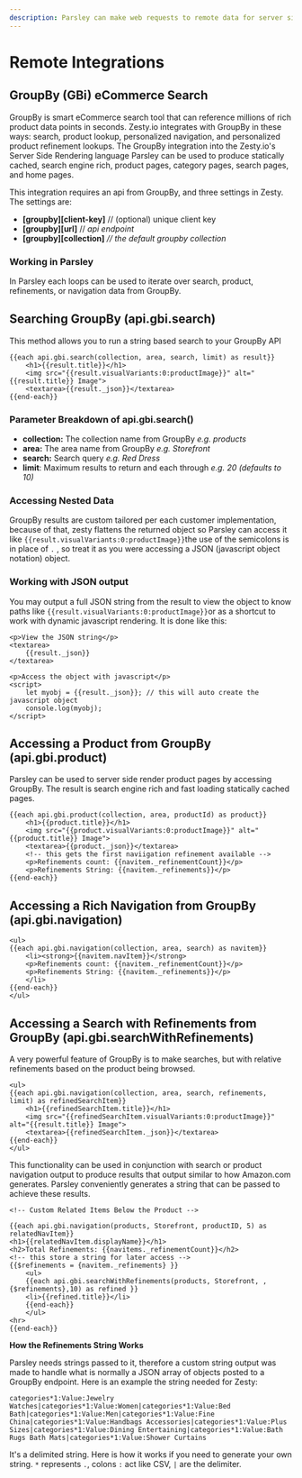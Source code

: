 ```yaml
---
description: Parsley can make web requests to remote data for server side rendering.
---
```


# Remote Integrations

## GroupBy \(GBi\) eCommerce Search

GroupBy is smart eCommerce search tool that can reference millions of rich product data points in seconds. Zesty.io integrates with GroupBy in these ways: search, product lookup, personalized navigation, and personalized product refinement lookups. The GroupBy integration into the Zesty.io's Server Side Rendering language Parsley can be used to produce statically cached, search engine rich, product pages, category pages, search pages, and home pages.

This integration requires an api from GroupBy, and three settings in Zesty. The settings are:

* **\[groupby\]\[client-key\]** // \(optional\) unique client key
* **\[groupby\]\[url\]**  // _api endpoint_
* **\[groupby\]\[collection\]** _// the default groupby collection_

### Working in Parsley

In Parsley each loops can be used to iterate over search, product, refinements, or navigation data from GroupBy.

## Searching GroupBy \(api.gbi.search\)

This method allows you to run a string based search to your GroupBy API

```markup
{{each api.gbi.search(collection, area, search, limit) as result}}
    <h1>{{result.title}}</h1>
    <img src="{{result.visualVariants:0:productImage}}" alt="{{result.title}} Image">
    <textarea>{{result._json}}</textarea>
{{end-each}}
```

### Parameter Breakdown of api.gbi.search\(\)

* **collection:** The collection name from GroupBy _e.g. products_
* **area:** The area name from GroupBy _e.g. Storefront_
* **search:** Search query _e.g. Red Dress_
* **limit**: Maximum results to return and each through _e.g. 20 \(defaults to 10\)_

### Accessing Nested Data

GroupBy results are custom tailored per each customer implementation, because of that, zesty flattens the returned object so Parsley can access it like `{{result.visualVariants:0:productImage}}`the use of the semicolons is in place of `.` , so treat it as you were accessing a JSON \(javascript object notation\) object.  

### Working with JSON output

You may output a full JSON string from the result to view the object to know paths like `{{result.visualVariants:0:productImage}}`or as a shortcut to work with dynamic javascript rendering. It is done like this:

```markup
<p>View the JSON string</p>
<textarea>
    {{result._json}}
</textarea>

<p>Access the object with javascript</p>
<script>
    let myobj = {{result._json}}; // this will auto create the javascript object
    console.log(myobj);
</script>
```

## Accessing a Product from GroupBy \(api.gbi.product\)

Parsley can be used to server side render product pages by accessing GroupBy. The result is search engine rich and fast loading statically cached pages.

```markup
{{each api.gbi.product(collection, area, productId) as product}}
    <h1>{{product.title}}</h1>
    <img src="{{product.visualVariants:0:productImage}}" alt="{{product.title}} Image">
    <textarea>{{product._json}}</textarea>
    <!-- this gets the first naviigation refinement available -->
    <p>Refinements count: {{navitem._refinementCount}}</p>
    <p>Refinements String: {{navitem._refinements}}</p>
{{end-each}}
```

## Accessing a Rich Navigation from GroupBy \(api.gbi.navigation\)

```markup
<ul>
{{each api.gbi.navigation(collection, area, search) as navitem}}
    <li><strong>{{navitem.navItem}}</strong>
    <p>Refinements count: {{navitem._refinementCount}}</p>
    <p>Refinements String: {{navitem._refinements}}</p>
    </li>
{{end-each}}
</ul>
```

## Accessing a Search with Refinements from GroupBy \(api.gbi.searchWithRefinements\)

A very powerful feature of GroupBy is to make searches, but with relative refinements based on the product being browsed. 

```markup
<ul>
{{each api.gbi.navigation(collection, area, search, refinements, limit) as refinedSearchItem}}
    <h1>{{refinedSearchItem.title}}</h1>
    <img src="{{refinedSearchItem.visualVariants:0:productImage}}" alt="{{result.title}} Image">
    <textarea>{{refinedSearchItem._json}}</textarea>
{{end-each}}
</ul>
```

This functionality can be used in conjunction with search or product navigation output to produce results that output similar to how Amazon.com generates. Parsley conveniently generates a string that can be passed to achieve these results.   

```markup
<!-- Custom Related Items Below the Product -->

{{each api.gbi.navigation(products, Storefront, productID, 5) as relatedNavItem}}
<h1>{{relatedNavItem.displayName}}</h1>
<h2>Total Refinements: {{navitems._refinementCount}}</h2>
<!-- this store a string for later access -->
{{$refinements = {navitem._refinements} }}
	<ul>
	{{each api.gbi.searchWithRefinements(products, Storefront, ,{$refinements},10) as refined }}
	<li>{{refined.title}}</li>
	{{end-each}}
	</ul>
<hr>
{{end-each}}

```

**How the Refinements String Works**

Parsley needs strings passed to it, therefore a custom string output was made to handle what is normally a JSON array of objects posted to a GroupBy endpoint. Here is an example the string needed for Zesty:

`categories*1:Value:Jewelry Watches|categories*1:Value:Women|categories*1:Value:Bed Bath|categories*1:Value:Men|categories*1:Value:Fine China|categories*1:Value:Handbags Accessories|categories*1:Value:Plus Sizes|categories*1:Value:Dining Entertaining|categories*1:Value:Bath Rugs Bath Mats|categories*1:Value:Shower Curtains`

It's a delimited string. Here is how it works if you need to generate your own string. `*` represents `.`, colons `:` act like CSV, `|` are the delimiter. 

